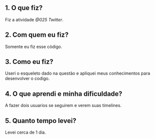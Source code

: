 ## 1. O que fiz?

Fiz a atividade _@025 Twitter_.

## 2. Com quem eu fiz?

Somente eu fiz esse código.

## 3. Como eu fiz?

Useri o esqueleto dado na questão e apliquei meus conhecimentos para desenvolver o codigo.

## 4. O que aprendi e minha dificuldade?

A fazer dois usuarios se seguirem e verem suas timelines.

## 5. Quanto tempo levei?

Levei cerca de 1 dia.
